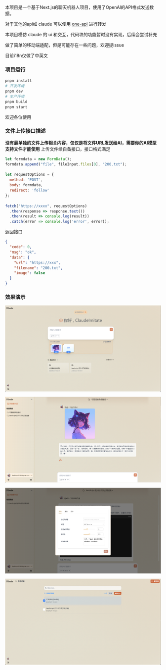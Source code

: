 本项目是一个基于Next.js的聊天机器人项目，使用了OpenAI的API格式发送数据。

对于其他的api如 claude 可以使用 [one-api](https://github.com/songquanpeng/one-api) 进行转发

本项目模仿 claude 的 ui 和交互，代码块的功能暂时没有实现，后续会尝试补充

做了简单的移动端适配，但是可能存在一些问题，欢迎提issue

目前i18n仅做了中英文

### 项目运行

```bash
pnpm install
# 开发环境
pnpm dev
# 生产环境
pnpm build
pnpm start
```

欢迎各位使用



### 文件上传接口描述
**没有最单独的文件上传相关内容，仅仅是将文件URL发送给AI，需要你的AI模型支持文件才能使用**
上传文件续自备接口，接口格式满足

```javascript
let formdata = new FormData();
formdata.append("file", fileInput.files[0], "200.txt");

let requestOptions = {
  method: 'POST',
  body: formdata,
  redirect: 'follow'
};

fetch("https://xxxx", requestOptions)
  .then(response => response.text())
  .then(result => console.log(result))
  .catch(error => console.log('error', error));
```

返回接口

```json
{
  "code": 0,
  "msg": "ok",
  "data": {
    "url": "https://xxx",
    "filename": "200.txt",
    "image": false
  }
}
```

### 效果演示

![首页](./images/Snipaste_2024-09-27_19-12-12.png)

![聊天页面](./images/Snipaste_2024-09-27_19-14-53.png)

![设置](./images/Snipaste_2024-09-27_19-15-27.png)

![历史记录](./images/Snipaste_2024-09-27_19-24-26.png)

